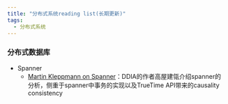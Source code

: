 ```yaml
---
title: "分布式系统reading list(长期更新)"
tags:
  - 分布式系统
---
```


### 分布式数据库
* Spanner
  * [Martin Kleppmann on Spanner](https://www.youtube.com/watch?v=oeycOVX70aE)：DDIA的作者高屋建瓴介绍spanner的分析，侧重于spanner中事务的实现以及TrueTime API带来的causality consistency